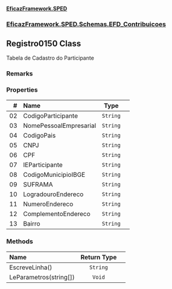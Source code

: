 #### [EficazFramework.SPED](EficazFrameworkSPED.md 'EficazFramework SPED')
### [EficazFramework.SPED.Schemas.EFD_Contribuicoes](EficazFramework.SPED.Schemas.EFD_Contribuicoes.md 'EficazFramework.SPED.Schemas.EFD_Contribuicoes')

## Registro0150 Class

Tabela de Cadastro do Participante

### Remarks
### Properties

| # | Name | Type | |
| ---: | :--- | :---: | :--- |
| 02 | CodigoParticipante | `String` |  |
| 03 | NomePessoalEmpresarial | `String` |  |
| 04 | CodigoPais | `String` |  |
| 05 | CNPJ | `String` |  |
| 06 | CPF | `String` |  |
| 07 | IEParticipante | `String` |  |
| 08 | CodigoMunicipioIBGE | `String` |  |
| 09 | SUFRAMA | `String` |  |
| 10 | LogradouroEndereco | `String` |  |
| 11 | NumeroEndereco | `String` |  |
| 12 | ComplementoEndereco | `String` |  |
| 13 | Bairro | `String` |  |
### Methods

| Name | Return Type | |
| :--- | :---: | :--- |
| EscreveLinha() | `String` |  |
| LeParametros(string[]) | `Void` |  |
